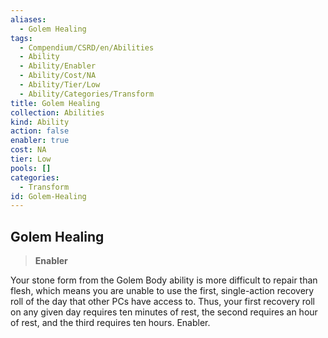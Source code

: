 ```yaml
---
aliases:
  - Golem Healing
tags:
  - Compendium/CSRD/en/Abilities
  - Ability
  - Ability/Enabler
  - Ability/Cost/NA
  - Ability/Tier/Low
  - Ability/Categories/Transform
title: Golem Healing
collection: Abilities
kind: Ability
action: false
enabler: true
cost: NA
tier: Low
pools: []
categories:
  - Transform
id: Golem-Healing
---
```

## Golem Healing    
>**Enabler**  
    
Your stone form from the Golem Body ability is more difficult to repair than flesh, which means you are unable to use the first, single-action recovery roll of the day that other PCs have access to. Thus, your first recovery roll on any given day requires ten minutes of rest, the second requires an hour of rest, and the third requires ten hours. Enabler.
